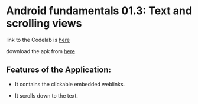 # Android fundamentals 01.3: Text and scrolling views



link to the Codelab is [here](https://developer.android.com/codelabs/android-training-text-and-scrolling-views?index=..%2F..%2Fandroid-training&authuser=1#5)

download the apk from [here](https://github.com/Crypt0Nyt/Codelabs/releases/download/01.3/app-debug.apk)



## Features of the Application:

- It contains the clickable embedded weblinks.

- It scrolls down to the text.
  
  
